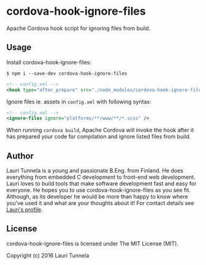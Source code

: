 # cordova-hook-ignore-files
Apache Cordova hook script for ignoring files from build.

## Usage

Install cordova-hook-ignore-files:

```shell
$ npm i --save-dev cordova-hook-ignore-files
```

```xml
<!-- config.xml -->
<hook type="after_prepare" src="./node_modules/cordova-hook-ignore-files/ignore-files.js" />
```

Ignore files ie. assets in `config.xml` with following syntax:

```xml
<!-- config.xml -->
<ignore-files ignore="platforms/**/www/**/*.scss" />
```

When running `cordova build`, Apache Cordova will invoke the hook after it has prepared your code for compilation and ignore listed files from build.

## Author

Lauri Tunnela is a young and passionate B.Eng. from Finland. He does everything from embedded C development to front-end web development. Lauri loves to build tools that make software development fast and easy for everyone. He hopes you to use cordova-hook-ignore-files as you see fit. Although, as its developer he would be more than happy to know where you've used it and what are your thoughts about it! For contact details see [Lauri's profile](https://github.com/tunnela).

## License

cordova-hook-ignore-files is licensed under The MIT License (MIT). 

Copyright (c) 2016 Lauri Tunnela